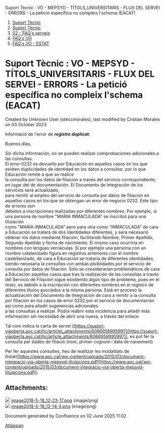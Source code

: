 Suport Tècnic : VO - MEPSYD - TÍTOLS\_UNIVERSITARIS - FLUX DEL SERVEI - ERRORS - La petició específica no compleix l'schema (EACAT)  

1.  [Suport Tècnic](index.md)
2.  [Suport Tècnic](13893782.md)
3.  [02 - FAQ's serveis](26313393.md)
4.  [FAQ's VO](28705575.md)
5.  [FAQ's VO - ESTAT](28705579.md)

Suport Tècnic : VO - MEPSYD - TÍTOLS\_UNIVERSITARIS - FLUX DEL SERVEI - ERRORS - La petició específica no compleix l'schema (EACAT)
===================================================================================================================================

Created by Unknown User (oteccmorales), last modified by Cristian Morales on 03 October 2023

Informació de l'error de _**registre duplicat**_:

Buenos días,

Sin dicha información, no se pueden realizar comprobaciones adicionales a las consultas.  
El error 0232 es devuelto por Educación en aquellos casos en los que existen duplicidades de identidad en los datos a consultar, por lo que Educación remite a que se realice  
la consulta por los datos de filiación a través del servicio correspondiente,  
en lugar del de documentación. El Documento de Integración de los servicios será actualizado,  
para remitir al empleo del servicio de consulta por datos de filiación en aquellos casos en los que se obtengan un error de negocio 0232. Este tipo de errores son  
debidos a inscripciones realizadas por diferentes nombres. Por ejemplo, si una persona de nombre "MARIA INMACULADA" se inscribió para una titulación  
como "MARIA INMACULADA" pero para otra como "INMACULADA" de cara a Educación se tratará de dos identidades diferentes, y será necesario obtener los datos mediante filiación, facilitando Nombre, Primer Apellido, Segundo Apellido y fecha de nacimiento. El mismo caso ocurriría en nombres con lenguas vernáculas. Si por ejemplo una persona con un nombre catalanizado figura en registros anteriores con el nombre castellanizado, de cara a Educación se trataría de diferentes identidades, siendo necesaria la consultas con ambas pisiblidades por el servicio de consulta por datos de filiación. Sólo se considerarían problemáticos de cara a Educación aquellos casos que tras la realización de las consultas a través del Servicio de Filiación sigue existiendo algún tipo de problema, pues en el resto, es debido a la inscripción con diferentes nombres en el registro de diferentes títulos asociados a la misma persona. Está en proceso la actualización del Documento de Integración de cara a remitir a la consulta por filiación en los casos de error 0232 por el servicio de documentación así como para añadir sugerencias adicionales  
a las consultas a realizar. Podrá reabrir esta incidencia para añadir más información sin necesidad de abrir una nueva, a través del enlace

  

  

Tal com indica la carta de servei ([https://suport-viaoberta.aoc.cat/hc/article\_attachments/6066958995997](https://suport-viaoberta.aoc.cat/hc/article_attachments/6066958995997)), es pot fer la consulta per dades de filiació (nom, primer cognom i data de naixement).

Per fer aquestes consultes, heu de realitzar les modalitats de llistat([https://www.aoc.cat/wp-content/uploads/2015/03/document-integracio-via-oberta-mepsyd-titulacions.pdf](https://www.aoc.cat/wp-content/uploads/2015/03/document-integracio-via-oberta-mepsyd-titulacions.pdf)).

  

Attachments:
------------

![](images/icons/bullet_blue.gif) [image2018-5-18\_12-23-17.png](attachments/30867580/30867581.png) (image/png)  
![](images/icons/bullet_blue.gif) [image2018-5-18\_12-14-3.png](attachments/30867580/30867582.png) (image/png)  

Document generated by Confluence on 02 June 2025 11:02

[Atlassian](http://www.atlassian.com/)